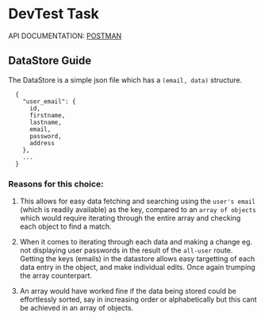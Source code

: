 # DevTest Task

API DOCUMENTATION: [POSTMAN](https://documenter.getpostman.com/view/21354552/2s8YeuKqXv)

## DataStore Guide

The DataStore is a simple json file which has a `(email, data)` structure.

```
  {
    "user_email": {
      id,
      firstname,
      lastname,
      email,
      password,
      address
    },
    ...
  }
```

### Reasons for this choice:

1. This allows for easy data fetching and searching using the `user's email` (which is readily available) as the key, compared to an `array of objects` which would require iterating through the entire array and checking each object to find a match.

2. When it comes to iterating through each data and making a change eg. not displaying user passwords in the result of the `all-user` route. Getting the keys (emails) in the datastore allows easy targetting of each data entry in the object, and make individual edits. Once again trumping the array counterpart.

3. An array would have worked fine if the data being stored could be effortlessly sorted, say in increasing order or alphabetically but this cant be achieved in an array of objects.

